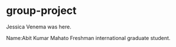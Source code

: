 # group-project

Jessica Venema was here.

Name:Abit Kumar Mahato
     Freshman international graduate student.


